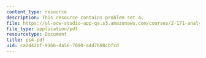 ```yaml
---
content_type: resource
description: This resource contains problem set 4.
file: https://ol-ocw-studio-app-qa.s3.amazonaws.com/courses/2-171-analysis-and-design-of-digital-control-systems-fall-2006/ca2d42bf9166da567090a4d7b98cbfcd_ps4.pdf
file_type: application/pdf
resourcetype: Document
title: ps4.pdf
uid: ca2d42bf-9166-da56-7090-a4d7b98cbfcd
---
```

